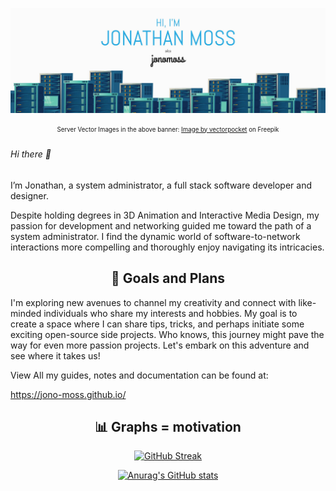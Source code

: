 <!-- Center all contents -->
<div align="center">

[![Jonathan's GitHub Banner](./assets/banner.jpg)](https://github.com/Jono-Moss)

<sub><sup>Server Vector Images in the above banner:
<a href="https://www.freepik.com/free-vector/server-racks-database-room-data-center-with-cloud-computer-connections_2238386.htm#query=server%20rack&position=9&from_view=keyword&track=ais&uuid=6fe068a5-69c0-4869-86cd-cbeb017fc9cd">Image by vectorpocket</a> on Freepik</sub></sup>

<div align="left">

###### Hi there 👋
I’m Jonathan, a system administrator, a full stack software developer and designer. 

Despite holding degrees in 3D Animation and Interactive Media Design, my passion for development and networking guided me toward the path of a system administrator. I find the dynamic world of software-to-network interactions more compelling and thoroughly enjoy navigating its intricacies.

</div>

## 🌱 Goals and Plans

<div align="left">

I'm exploring new avenues to channel my creativity and connect with like-minded individuals who share my interests and hobbies. My goal is to create a space where I can share tips, tricks, and perhaps initiate some exciting open-source side projects. Who knows, this journey might pave the way for even more passion projects. Let's embark on this adventure and see where it takes us!

View All my guides, notes and documentation can be found at: 

https://jono-moss.github.io/

</div>

## 📊 Graphs = motivation 

<div align="center">
  
[![GitHub Streak](https://github-readme-streak-stats.herokuapp.com?user=Jono-Moss&mode=weekly)](https://git.io/streak-stats)

[![Anurag's GitHub stats](https://github-readme-stats.vercel.app/api?username=Jono-Moss)](https://github.com/anuraghazra/github-readme-stats)

</div>
